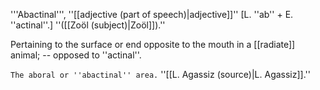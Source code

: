 '''Abactinal''', ''[[adjective (part of speech)|adjective]]'' [L. ''ab'' + E. ''actinal''.] ''([[Zoöl (subject)|Zo&ouml;l]]).''

Pertaining to the surface or end opposite to the mouth in a [[radiate]] animal; -- opposed to ''actinal''.

<code>The aboral or ''abactinal'' area.</code> ''[[L. Agassiz (source)|L. Agassiz]].''